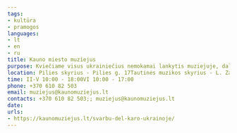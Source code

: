 ```yaml
---
tags:
- kultūra
- pramogos
languages:
- lt
- en
- ru
title: Kauno miesto muziejus
purpose: Kviečiame visus ukrainiečius nemokamai lankytis muziejuje, dalyvauti ekskursijose, edukaciniuose užsiėmimuose bei renginiuose. Kasoje pateikti asmens tapatybės dokumentus.
location: Pilies skyrius - Pilies g. 17Tautinės muzikos skyrius - L. Zamenhofo g. 12M. ir K. Petrauskų skyrius - K. Petrausko g. 31J. Gruodžio skyrius - Salako g. 18
time: II-V 10:00 - 18:00VI 10:00 - 17:00
phone: +370 610 82 503
email: muziejus@kaunomuziejus.lt
contacts: +370 610 82 503;; muziejus@kaunomuziejus.lt
date: 
urls:
- https://kaunomuziejus.lt/svarbu-del-karo-ukrainoje/
---
```

